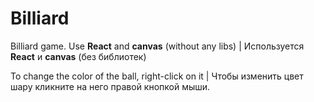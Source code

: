 # Billiard
Billiard game. Use **React** and **canvas** (without any libs)   |   Используется **React** и **canvas** (без библиотек)

To change the color of the ball, right-click on it   |   Чтобы изменить цвет шару кликните на него правой кнопкой мыши.
